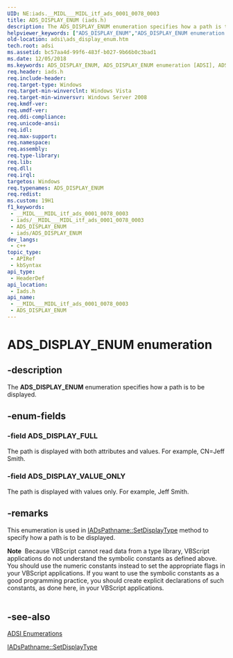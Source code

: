 ```yaml
---
UID: NE:iads.__MIDL___MIDL_itf_ads_0001_0078_0003
title: ADS_DISPLAY_ENUM (iads.h)
description: The ADS_DISPLAY_ENUM enumeration specifies how a path is to be displayed.
helpviewer_keywords: ["ADS_DISPLAY_ENUM","ADS_DISPLAY_ENUM enumeration [ADSI]","ADS_DISPLAY_FULL","ADS_DISPLAY_VALUE_ONLY","_ds_ads_display_enum","adsi.ads__display__enum","adsi.ads_display_enum","iads/ADS_DISPLAY_ENUM","iads/ADS_DISPLAY_FULL","iads/ADS_DISPLAY_VALUE_ONLY"]
old-location: adsi\ads_display_enum.htm
tech.root: adsi
ms.assetid: bc57aa4d-99f6-483f-b027-9b66b0c3bad1
ms.date: 12/05/2018
ms.keywords: ADS_DISPLAY_ENUM, ADS_DISPLAY_ENUM enumeration [ADSI], ADS_DISPLAY_FULL, ADS_DISPLAY_VALUE_ONLY, _ds_ads_display_enum, adsi.ads__display__enum, adsi.ads_display_enum, iads/ADS_DISPLAY_ENUM, iads/ADS_DISPLAY_FULL, iads/ADS_DISPLAY_VALUE_ONLY
req.header: iads.h
req.include-header: 
req.target-type: Windows
req.target-min-winverclnt: Windows Vista
req.target-min-winversvr: Windows Server 2008
req.kmdf-ver: 
req.umdf-ver: 
req.ddi-compliance: 
req.unicode-ansi: 
req.idl: 
req.max-support: 
req.namespace: 
req.assembly: 
req.type-library: 
req.lib: 
req.dll: 
req.irql: 
targetos: Windows
req.typenames: ADS_DISPLAY_ENUM
req.redist: 
ms.custom: 19H1
f1_keywords:
 - __MIDL___MIDL_itf_ads_0001_0078_0003
 - iads/__MIDL___MIDL_itf_ads_0001_0078_0003
 - ADS_DISPLAY_ENUM
 - iads/ADS_DISPLAY_ENUM
dev_langs:
 - c++
topic_type:
 - APIRef
 - kbSyntax
api_type:
 - HeaderDef
api_location:
 - Iads.h
api_name:
 - __MIDL___MIDL_itf_ads_0001_0078_0003
 - ADS_DISPLAY_ENUM
---
```


# ADS_DISPLAY_ENUM enumeration


## -description

The <b>ADS_DISPLAY_ENUM</b> enumeration specifies how a path is to be displayed.

## -enum-fields

### -field ADS_DISPLAY_FULL

The path  is displayed with both attributes and values. For example, CN=Jeff Smith.

### -field ADS_DISPLAY_VALUE_ONLY

The path is displayed with values only. For example, Jeff Smith.

## -remarks

This enumeration is used in  <a href="/windows/desktop/api/iads/nf-iads-iadspathname-setdisplaytype">IADsPathname::SetDisplayType</a> method to specify how a path  is to be displayed.

<div class="alert"><b>Note</b>  Because VBScript cannot read data from a type library, VBScript applications do not understand the symbolic constants as defined above. You should use the numeric constants instead to set the appropriate flags in your VBScript applications. If you want to use the symbolic constants as a good programming practice, you should create explicit declarations of such constants, as done here, in your VBScript applications.</div>
<div> </div>

## -see-also

<a href="/windows/desktop/ADSI/adsi-enumerations">ADSI Enumerations</a>



<a href="/windows/desktop/api/iads/nf-iads-iadspathname-setdisplaytype">IADsPathname::SetDisplayType</a>

